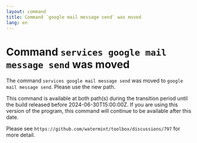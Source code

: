 ```yaml
---
layout: command
title: Command `google mail message send` was moved
lang: en
---
```


# Command `services google mail message send` was moved

The command `services google mail message send` was moved to `google mail message send`. Please use the new path.

This command is available at both path(s) during the transition period until the build released before 2024-06-30T15:00:00Z. If you are using this version of the program, this command will continue to be available after this date.

Please see `https://github.com/watermint/toolbox/discussions/797` for more detail.


